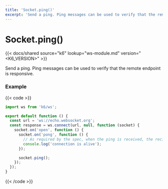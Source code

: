 ```yaml
---
title: 'Socket.ping()'
excerpt: 'Send a ping. Ping messages can be used to verify that the remote endpoint is responsive.'
---
```


# Socket.ping()

{{< docs/shared source="k6" lookup="ws-module.md" version="<K6_VERSION>" >}}

Send a ping. Ping messages can be used to verify that the remote endpoint is responsive.

### Example

{{< code >}}

```javascript
import ws from 'k6/ws';

export default function () {
  const url = 'ws://echo.websocket.org';
  const response = ws.connect(url, null, function (socket) {
    socket.on('open', function () {
      socket.on('pong', function () {
        // As required by the spec, when the ping is received, the recipient must send back a pong.
        console.log('connection is alive');
      });

      socket.ping();
    });
  });
}
```

{{< /code >}}
